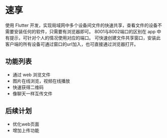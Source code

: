 # 速享

使用 Flutter 开发，实现局域网中多个设备间文件的快速共享，查看文件的设备不需要安装任何的软件，只需要有浏览器即可。
8001与8002端口的区别在 app 中有提示，可针对个人的情况使用对应的端口。
可快速创建文件共享窗口，安装此客户端的所有设备可通过窗口的url加入，也可直接通过浏览器打开。

## 功能列表

- 通过 web 浏览文件
- 图片在线浏览，视频在线播放
- 快速获得二维码
- 像聊天一样互传文件

## 后续计划

- 优化web页面
- 增加上传功能
